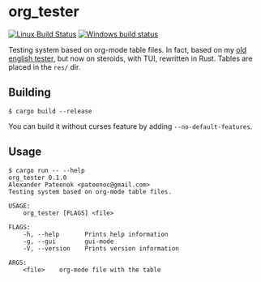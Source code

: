 # org_tester

[![Linux Build Status](https://travis-ci.org/alex-pat/org_tester.svg?branch=master)](https://travis-ci.org/alex-pat/org_tester)
[![Windows build status](https://ci.appveyor.com/api/projects/status/github/alex-pat/eng-tester?svg=true)](https://ci.appveyor.com/project/alex-pat/eng-tester)

Testing system based on org-mode table files. In fact, based on my
[old english tester](https://gitlab.com/alex-pat/english), but now
on steroids, with TUI, rewritten in Rust. Tables are placed in the `res/` dir.

## Building

```shell
$ cargo build --release
```

You can build it without curses feature by adding `--no-default-features`.

## Usage

```shell
$ cargo run -- --help
org_tester 0.1.0
Alexander Pateenok <pateenoc@gmail.com>
Testing system based on org-mode table files.

USAGE:
    org_tester [FLAGS] <file>

FLAGS:
    -h, --help       Prints help information
    -g, --gui        gui-mode
    -V, --version    Prints version information

ARGS:
    <file>    org-mode file with the table
```
